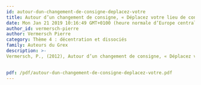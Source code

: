 ```yaml
---
id: autour-dun-changement-de-consigne-deplacez-votre
title: Autour d’un changement de consigne, « Déplacez votre lieu de conscience »
date: Mon Jan 21 2019 10:16:49 GMT+0100 (heure normale d’Europe centrale)
author_id: vermersch-pierre
author: Vermersch Pierre
category: Thème 4 : décentration et dissociés
family: Auteurs du Grex
description: >-
Vermersch, P., (2012), Autour d’un changement de consigne, « Déplacez votre lieu de conscience », Expliciter n° 96, p. 28 - 42

 
pdf: /pdf/autour-dun-changement-de-consigne-deplacez-votre.pdf
---
```

